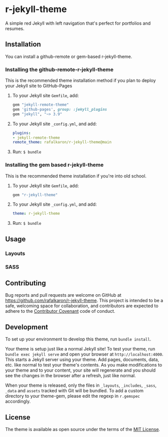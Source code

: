 # r-jekyll-theme
A simple red Jekyll with left navigation that's perfect for portfolios and resumes.

## Installation
You can install a github-remote or gem-based r-jekyll-theme.

### Installing the github-remote-r-jekyll-theme
This is the recommended theme installation method if you plan to deploy your Jekyll site to GitHub-Pages

1. To your Jekyll site `Gemfile`, add: 
    ```ruby
    gem "jekyll-remote-theme"
    gem 'github-pages', group: :jekyll_plugins
    gem "jekyll", "~> 3.9"
    ```
1. To your Jekyll site `_config.yml`, and add:
    ```yaml
    plugins:
    - jekyll-remote-theme
    remote_theme: rafalkaron/r-jekyll-theme@main
    ```
1. Run: `$ bundle`

### Installing the gem based r-jekyll-theme
This is the recommended theme installation if you're into old school.

 1. To your Jekyll site `Gemfile`, add:
    ```ruby
    gem "r-jekyll-theme"
    ```
 1. To your Jekyll site `_config.yml`, and add:
    ```yaml
    theme: r-jekyll-theme
    ```
 1. Run: `$ bundle`

## Usage

### Layouts

### SASS

## Contributing
Bug reports and pull requests are welcome on GitHub at https://github.com/rafalkaron/r-jekyll-theme. This project is intended to be a safe, welcoming space for collaboration, and contributors are expected to adhere to the [Contributor Covenant](http://contributor-covenant.org) code of conduct.

## Development
To set up your environment to develop this theme, run `bundle install`.

Your theme is setup just like a normal Jekyll site! To test your theme, run `bundle exec jekyll serve` and open your browser at `http://localhost:4000`. This starts a Jekyll server using your theme. Add pages, documents, data, etc. like normal to test your theme's contents. As you make modifications to your theme and to your content, your site will regenerate and you should see the changes in the browser after a refresh, just like normal.

When your theme is released, only the files in `_layouts`, `_includes`, `_sass`, `_data` and `assets` tracked with Git will be bundled.
To add a custom directory to your theme-gem, please edit the regexp in `r.gemspec` accordingly.

## License
The theme is available as open source under the terms of the [MIT License](https://opensource.org/licenses/MIT).